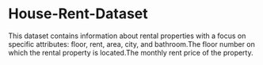 # House-Rent-Dataset
This dataset contains information about rental properties with a focus on specific attributes: floor, rent, area, city, and bathroom.The floor number on which the rental property is located.The monthly rent price of the property.
